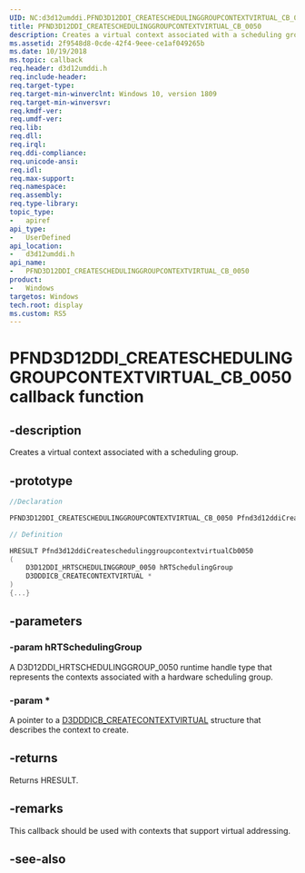 ```yaml
---
UID: NC:d3d12umddi.PFND3D12DDI_CREATESCHEDULINGGROUPCONTEXTVIRTUAL_CB_0050
title: PFND3D12DDI_CREATESCHEDULINGGROUPCONTEXTVIRTUAL_CB_0050
description: Creates a virtual context associated with a scheduling group.
ms.assetid: 2f9548d8-0cde-42f4-9eee-ce1af049265b
ms.date: 10/19/2018
ms.topic: callback
req.header: d3d12umddi.h
req.include-header:
req.target-type:
req.target-min-winverclnt: Windows 10, version 1809
req.target-min-winversvr:
req.kmdf-ver:
req.umdf-ver:
req.lib:
req.dll:
req.irql: 
req.ddi-compliance:
req.unicode-ansi:
req.idl:
req.max-support:
req.namespace:
req.assembly:
req.type-library: 
topic_type: 
-	apiref
api_type: 
-	UserDefined
api_location: 
-	d3d12umddi.h
api_name: 
-	PFND3D12DDI_CREATESCHEDULINGGROUPCONTEXTVIRTUAL_CB_0050
product:
-	Windows
targetos: Windows
tech.root: display
ms.custom: RS5
---
```


# PFND3D12DDI_CREATESCHEDULINGGROUPCONTEXTVIRTUAL_CB_0050 callback function

## -description

Creates a virtual context associated with a scheduling group. 

## -prototype

```cpp
//Declaration

PFND3D12DDI_CREATESCHEDULINGGROUPCONTEXTVIRTUAL_CB_0050 Pfnd3d12ddiCreateschedulinggroupcontextvirtualCb0050; 

// Definition

HRESULT Pfnd3d12ddiCreateschedulinggroupcontextvirtualCb0050 
(
	D3D12DDI_HRTSCHEDULINGGROUP_0050 hRTSchedulingGroup
	D3DDDICB_CREATECONTEXTVIRTUAL *
)
{...}

```

## -parameters

### -param hRTSchedulingGroup

A D3D12DDI_HRTSCHEDULINGGROUP_0050 runtime handle type that represents the contexts associated with a hardware scheduling group.

### -param *

A pointer to a [D3DDDICB_CREATECONTEXTVIRTUAL](..\d3dumddi\ns-d3dumddi-_d3dddicb_createcontextvirtual.md) structure that describes the context to create.

## -returns

Returns HRESULT.

## -remarks

This callback should be used with contexts that support virtual addressing.

## -see-also
